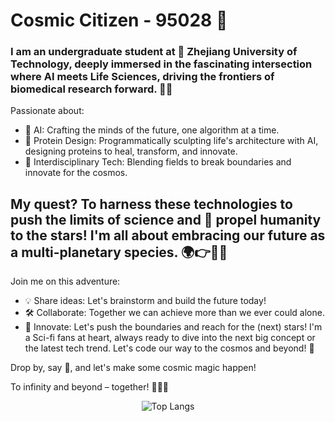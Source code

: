 # Cosmic Citizen - 95028 🚀

### I am an undergraduate student at 🏫 Zhejiang University of Technology, deeply immersed in the fascinating intersection where AI meets Life Sciences, driving the frontiers of biomedical research forward. 🧬🤖

Passionate about:

- 🤖 AI: Crafting the minds of the future, one algorithm at a time.
- 🥼 Protein Design: Programmatically sculpting life's architecture with AI, designing proteins to heal, transform, and innovate.
- 🌌 Interdisciplinary Tech: Blending fields to break boundaries and innovate for the cosmos.


## My quest? To harness these technologies to push the limits of science and 🎯 propel humanity to the stars! I'm all about embracing our future as a multi-planetary species. 🌍👉🚀🌟

Join me on this adventure:

- 💡 Share ideas: Let's brainstorm and build the future today!
- 🛠️ Collaborate: Together we can achieve more than we ever could alone.
- 🚀 Innovate: Let's push the boundaries and reach for the (next) stars!
I'm a Sci-fi fans at heart, always ready to dive into the next big concept or the latest tech trend. Let's code our way to the cosmos and beyond! 🌟

Drop by, say 👋, and let's make some cosmic magic happen!

To infinity and beyond – together! 🌌🚀💫

<div align="center">
  
![Top Langs](https://github-readme-stats.vercel.app/api/top-langs/?username=950288&layout=compact&&langs_count=10&size_weight=0.5&count_weight=0.5&theme=dark&card_width=500px)
</div>
